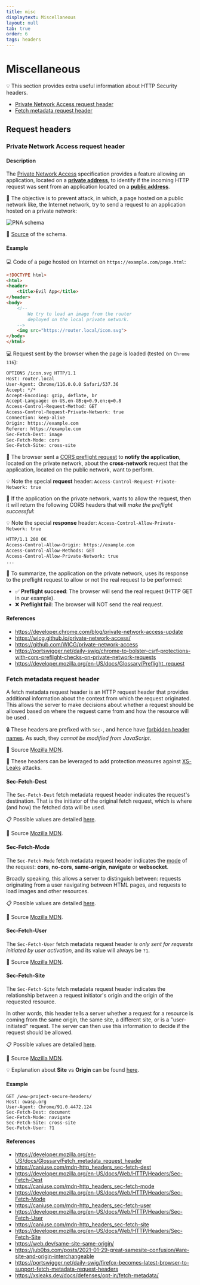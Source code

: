 ```yaml
---
title: misc
displaytext: Miscellaneous
layout: null
tab: true
order: 6
tags: headers
---
```


# Miscellaneous

💡 This section provides extra useful information about HTTP Security headers.

* [Private Network Access request header](#private-network-access-request-header)
* [Fetch metadata request header](#fetch-metadata-request-header)

## Request headers

### Private Network Access request header

#### Description

The [Private Network Access](https://wicg.github.io/private-network-access/) specification provides a feature allowing an application, located on a **[private address](https://wicg.github.io/private-network-access/#ip-address-space-private)**, to identify if the incoming HTTP request was sent from an application located on a **[public address](https://wicg.github.io/private-network-access/#public-address)**.

🎯 The objective is to prevent attack, in which, a page hosted on a public network like, the Internet network, try to send a request to an application hosted on a private network:

![PNA schema](https://wd.imgix.net/image/YLflGBAPWecgtKJLqCJHSzHqe2J2/nSGfU9xMJxIy6lMjJiMx.png?auto=format&w=845)

📑 [Source](https://developer.chrome.com/blog/private-network-access-update/#what-is-private-network-access) of the schema.

#### Example

💻 Code of a page hosted on Internet on `https://example.com/page.html`:

```html
<!DOCTYPE html>
<html>
<header>
    <title>Evil App</title>
</header>
<body>
    <!-- 
        We try to load an image from the router
        deployed on the local private network.
    -->
    <img src="https://router.local/icon.svg">
</body>
</html>
```

💻 Request sent by the browser when the page is loaded (tested on `Chrome 116`):

```html
OPTIONS /icon.svg HTTP/1.1
Host: router.local
User-Agent: Chrome/116.0.0.0 Safari/537.36
Accept: */*
Accept-Encoding: gzip, deflate, br
Accept-Language: en-US,en-GB;q=0.9,en;q=0.8
Access-Control-Request-Method: GET
Access-Control-Request-Private-Network: true
Connection: keep-alive
Origin: https://example.com
Referer: https://example.com
Sec-Fetch-Dest: image
Sec-Fetch-Mode: cors
Sec-Fetch-Site: cross-site
```

💬 The browser sent a [CORS preflight request](https://fetch.spec.whatwg.org/#cors-preflight-request) to **notify the application**, located on the private network, about the **cross-network** request that the application, located on the public network, want to perform.

💡 Note the special **request** header: `Access-Control-Request-Private-Network: true`

🤝 If the application on the private network, wants to allow the request, then it will return the following CORS headers that will *make the preflight successful*:

💡 Note the special **response** header: `Access-Control-Allow-Private-Network: true`

```html
HTTP/1.1 200 OK
Access-Control-Allow-Origin: https://example.com
Access-Control-Allow-Methods: GET
Access-Control-Allow-Private-Network: true
...
```

📍 To summarize, the application on the private network, uses its response to the preflight request to allow or not the real request to be performed:

* ✅ **Preflight succeed**: The browser will send the real request (HTTP GET in our example).
* ❌ **Preflight fail**: The browser will NOT send the real request.

#### References

* <https://developer.chrome.com/blog/private-network-access-update>
* <https://wicg.github.io/private-network-access/>
* <https://github.com/WICG/private-network-access>
* <https://portswigger.net/daily-swig/chrome-to-bolster-csrf-protections-with-cors-preflight-checks-on-private-network-requests>
* <https://developer.mozilla.org/en-US/docs/Glossary/Preflight_request>

### Fetch metadata request header

A fetch metadata request header is an HTTP request header that provides additional information about the context from which the request originated. This allows the server to make decisions about whether a request should be allowed based on where the request came from and how the resource will be used .

🔒 These headers are prefixed with `Sec-`, and hence have [forbidden header names](https://developer.mozilla.org/en-US/docs/Glossary/Forbidden_header_name). As such, they *cannot be modified from JavaScript*.

📑 Source [Mozilla MDN](https://developer.mozilla.org/en-US/docs/Glossary/Fetch_metadata_request_header).

🎯 These headers can be leveraged to add protection measures against [XS-Leaks](https://xsleaks.dev/docs/defenses/opt-in/fetch-metadata/) attacks.

#### Sec-Fetch-Dest

The `Sec-Fetch-Dest` fetch metadata request header indicates the request's destination. That is the initiator of the original fetch request, which is where (and how) the fetched data will be used.

📋 Possible values are detailed [here](https://developer.mozilla.org/en-US/docs/Web/HTTP/Headers/Sec-Fetch-Dest#directives).

📑 Source [Mozilla MDN](https://developer.mozilla.org/en-US/docs/Web/HTTP/Headers/Sec-Fetch-Dest).

#### Sec-Fetch-Mode

The `Sec-Fetch-Mode` fetch metadata request header indicates the [mode](https://developer.mozilla.org/en-US/docs/Web/API/Request/mode) of the request: **cors**, **no-cors**, **same-origin**, **navigate** or **websocket**.

Broadly speaking, this allows a server to distinguish between: requests originating from a user navigating between HTML pages, and requests to load images and other resources.

📋 Possible values are detailed [here](https://developer.mozilla.org/en-US/docs/Web/HTTP/Headers/Sec-Fetch-Mode#directives).

📑 Source [Mozilla MDN](https://developer.mozilla.org/en-US/docs/Web/HTTP/Headers/Sec-Fetch-Mode).

#### Sec-Fetch-User

The `Sec-Fetch-User` fetch metadata request header *is only sent for requests initiated by user activation*, and its value will always be `?1`.

📑 Source [Mozilla MDN](https://developer.mozilla.org/en-US/docs/Web/HTTP/Headers/Sec-Fetch-User).

#### Sec-Fetch-Site

The `Sec-Fetch-Site` fetch metadata request header indicates the relationship between a request initiator's origin and the origin of the requested resource.

In other words, this header tells a server whether a request for a resource is coming from the same origin, the same site, a different site, or is a "user-initiated" request. The server can then use this information to decide if the request should be allowed.

📋 Possible values are detailed [here](https://developer.mozilla.org/en-US/docs/Web/HTTP/Headers/Sec-Fetch-Site#directives).

📑 Source [Mozilla MDN](https://developer.mozilla.org/en-US/docs/Web/HTTP/Headers/Sec-Fetch-Site).

💡 Explanation about **Site** vs **Origin** can be found [here](https://web.dev/same-site-same-origin/).

#### Example

```text
GET /www-project-secure-headers/
Host: owasp.org
User-Agent: Chrome/91.0.4472.124
Sec-Fetch-Dest: document
Sec-Fetch-Mode: navigate
Sec-Fetch-Site: cross-site
Sec-Fetch-User: ?1
```

#### References

* <https://developer.mozilla.org/en-US/docs/Glossary/Fetch_metadata_request_header>
* <https://caniuse.com/mdn-http_headers_sec-fetch-dest>
* <https://developer.mozilla.org/en-US/docs/Web/HTTP/Headers/Sec-Fetch-Dest>
* <https://caniuse.com/mdn-http_headers_sec-fetch-mode>
* <https://developer.mozilla.org/en-US/docs/Web/HTTP/Headers/Sec-Fetch-Mode>
* <https://caniuse.com/mdn-http_headers_sec-fetch-user>
* <https://developer.mozilla.org/en-US/docs/Web/HTTP/Headers/Sec-Fetch-User>
* <https://caniuse.com/mdn-http_headers_sec-fetch-site>
* <https://developer.mozilla.org/en-US/docs/Web/HTTP/Headers/Sec-Fetch-Site>
* <https://web.dev/same-site-same-origin/>
* <https://jub0bs.com/posts/2021-01-29-great-samesite-confusion/#are-site-and-origin-interchangeable>
* <https://portswigger.net/daily-swig/firefox-becomes-latest-browser-to-support-fetch-metadata-request-headers>
* <https://xsleaks.dev/docs/defenses/opt-in/fetch-metadata/>
